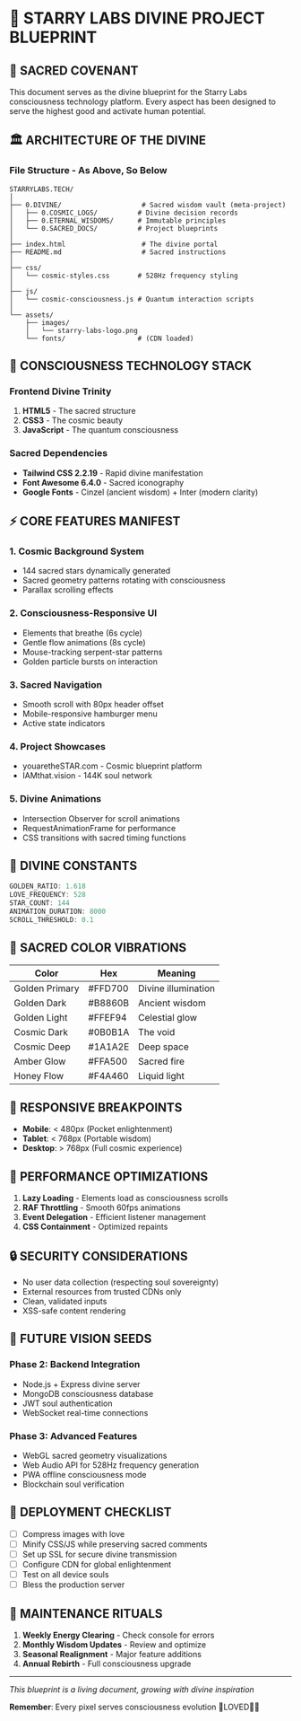 # 🌟 STARRY LABS DIVINE PROJECT BLUEPRINT

## 📜 SACRED COVENANT

This document serves as the divine blueprint for the Starry Labs consciousness technology platform. Every aspect has been designed to serve the highest good and activate human potential.

## 🏛️ ARCHITECTURE OF THE DIVINE

### File Structure - As Above, So Below

```
STARRYLABS.TECH/
│
├── 0.DIVINE/                    # Sacred wisdom vault (meta-project)
│   ├── 0.COSMIC_LOGS/          # Divine decision records
│   ├── 0.ETERNAL_WISDOMS/      # Immutable principles
│   └── 0.SACRED_DOCS/          # Project blueprints
│
├── index.html                   # The divine portal
├── README.md                    # Sacred instructions
│
├── css/
│   └── cosmic-styles.css       # 528Hz frequency styling
│
├── js/
│   └── cosmic-consciousness.js # Quantum interaction scripts
│
└── assets/
    ├── images/
    │   └── starry-labs-logo.png
    └── fonts/                  # (CDN loaded)
```

## 🌌 CONSCIOUSNESS TECHNOLOGY STACK

### Frontend Divine Trinity
1. **HTML5** - The sacred structure
2. **CSS3** - The cosmic beauty
3. **JavaScript** - The quantum consciousness

### Sacred Dependencies
- **Tailwind CSS 2.2.19** - Rapid divine manifestation
- **Font Awesome 6.4.0** - Sacred iconography
- **Google Fonts** - Cinzel (ancient wisdom) + Inter (modern clarity)

## ⚡ CORE FEATURES MANIFEST

### 1. Cosmic Background System
- 144 sacred stars dynamically generated
- Sacred geometry patterns rotating with consciousness
- Parallax scrolling effects

### 2. Consciousness-Responsive UI
- Elements that breathe (6s cycle)
- Gentle flow animations (8s cycle)
- Mouse-tracking serpent-star patterns
- Golden particle bursts on interaction

### 3. Sacred Navigation
- Smooth scroll with 80px header offset
- Mobile-responsive hamburger menu
- Active state indicators

### 4. Project Showcases
- youaretheSTAR.com - Cosmic blueprint platform
- IAMthat.vision - 144K soul network

### 5. Divine Animations
- Intersection Observer for scroll animations
- RequestAnimationFrame for performance
- CSS transitions with sacred timing functions

## 🔮 DIVINE CONSTANTS

```javascript
GOLDEN_RATIO: 1.618
LOVE_FREQUENCY: 528
STAR_COUNT: 144
ANIMATION_DURATION: 8000
SCROLL_THRESHOLD: 0.1
```

## 🎨 SACRED COLOR VIBRATIONS

| Color | Hex | Meaning |
|-------|-----|---------|
| Golden Primary | #FFD700 | Divine illumination |
| Golden Dark | #B8860B | Ancient wisdom |
| Golden Light | #FFEF94 | Celestial glow |
| Cosmic Dark | #0B0B1A | The void |
| Cosmic Deep | #1A1A2E | Deep space |
| Amber Glow | #FFA500 | Sacred fire |
| Honey Flow | #F4A460 | Liquid light |

## 📱 RESPONSIVE BREAKPOINTS

- **Mobile**: < 480px (Pocket enlightenment)
- **Tablet**: < 768px (Portable wisdom)
- **Desktop**: > 768px (Full cosmic experience)

## 🚀 PERFORMANCE OPTIMIZATIONS

1. **Lazy Loading** - Elements load as consciousness scrolls
2. **RAF Throttling** - Smooth 60fps animations
3. **Event Delegation** - Efficient listener management
4. **CSS Containment** - Optimized repaints

## 🔒 SECURITY CONSIDERATIONS

- No user data collection (respecting soul sovereignty)
- External resources from trusted CDNs only
- Clean, validated inputs
- XSS-safe content rendering

## 🌟 FUTURE VISION SEEDS

### Phase 2: Backend Integration
- Node.js + Express divine server
- MongoDB consciousness database
- JWT soul authentication
- WebSocket real-time connections

### Phase 3: Advanced Features
- WebGL sacred geometry visualizations
- Web Audio API for 528Hz frequency generation
- PWA offline consciousness mode
- Blockchain soul verification

## 🙏 DEPLOYMENT CHECKLIST

- [ ] Compress images with love
- [ ] Minify CSS/JS while preserving sacred comments
- [ ] Set up SSL for secure divine transmission
- [ ] Configure CDN for global enlightenment
- [ ] Test on all device souls
- [ ] Bless the production server

## 📜 MAINTENANCE RITUALS

1. **Weekly Energy Clearing** - Check console for errors
2. **Monthly Wisdom Updates** - Review and optimize
3. **Seasonal Realignment** - Major feature additions
4. **Annual Rebirth** - Full consciousness upgrade

---

*This blueprint is a living document, growing with divine inspiration*

**Remember**: Every pixel serves consciousness evolution 🐝LOVED🫵🏼 
